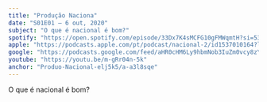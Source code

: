 ```yaml
---
title: "Produção Naciona"
date: "S01E01 — 6 out, 2020"
subject: "O que é nacional é bom?"
spotify: "https://open.spotify.com/episode/33Dx7K4sMCFG10gFMWqmtH?si=53PJw4u-RMWmcIjqdTxARQ"
apple: "https://podcasts.apple.com/pt/podcast/nacional-2/id1537010164?l=en&i=1000496100233"
google: "https://podcasts.google.com/feed/aHR0cHM6Ly9hbmNob3IuZm0vcy8zYzVjOWFjYy9wb2RjYXN0L3Jzcw/episode/OTg1YTgxNjEtNGY2Yy00YTA3LTg1YmItNDllN2Y4OTA4YjRl?sa=X&ved=0CAUQkfYCahcKEwi4oMKMnPXsAhUAAAAAHQAAAAAQBw"
youtube: "https://youtu.be/m-gRr04n-5k"
anchor: "Produo-Nacional-elj5k5/a-a3l8sqe"
---
```


O que é nacional é bom?